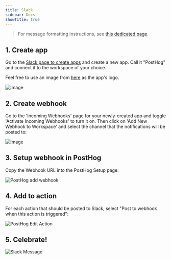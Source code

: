 ```yaml
---
title: Slack
sidebar: Docs
showTitle: true
---
```


> For message formatting instructions, see [this dedicated page](/docs/integrate/webhooks/message-formatting).

## 1. Create app
Go to the [Slack page to create apps](https://api.slack.com/apps?new_app=1) and create a new app. Call it "PostHog" and connect it to the workspace of your choice.

Feel free to use an image from [here](/media) as the app's logo.

![image](https://user-images.githubusercontent.com/53387/78574619-86939580-782a-11ea-8617-caf1ffe2783a.png)

## 2. Create webhook
Go to the 'Incoming Webhooks' page for your newly-created app and toggle 'Activate Incoming Webhooks' to turn it on. Then click on 'Add New Webhook to Workspace' and select the channel that the notifications will be posted to:

![image](https://user-images.githubusercontent.com/53387/78574881-ec801d00-782a-11ea-9b87-8a40e49dd912.png)

## 3. Setup webhook in PostHog
Copy the Webhook URL into the PostHog Setup page:

![PostHog add webhook](../../../images/add-webhook.png)

## 4. Add to action

For each action that should be posted to Slack, select "Post to webhook when this action is triggered":

![PostHog Edit Action](../../../images/post-action-slack.png)

## 5. Celebrate!

![Slack Message](../../../images/slack-message.png)

